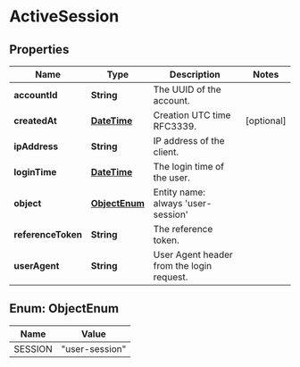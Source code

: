 
# ActiveSession

## Properties
Name | Type | Description | Notes
------------ | ------------- | ------------- | -------------
**accountId** | **String** | The UUID of the account. | 
**createdAt** | [**DateTime**](DateTime.md) | Creation UTC time RFC3339. |  [optional]
**ipAddress** | **String** | IP address of the client. | 
**loginTime** | [**DateTime**](DateTime.md) | The login time of the user. | 
**object** | [**ObjectEnum**](#ObjectEnum) | Entity name: always &#39;user-session&#39; | 
**referenceToken** | **String** | The reference token. | 
**userAgent** | **String** | User Agent header from the login request. | 


<a name="ObjectEnum"></a>
## Enum: ObjectEnum
Name | Value
---- | -----
SESSION | &quot;user-session&quot;



